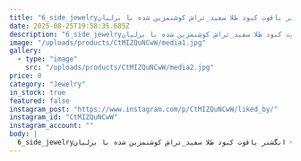 ```yaml
---
title: "6_side_jewelryانگشتر یاقوت کبود طلا سفید_تراش کوشنمزین شده با برلیان +AAA وزن:3.200 grبرای سفارش و کسب اطلاعات بیشتر به دایرکت مراجعه فرمایید_________________________فروش آنلاین #ویترین آنلاین #انگشتر #طلاسفید #یاقوت کبود #مخراجکاری مدرن #آموزش و پژوهش #قلمزنی #گوهر نشانی #جواهری روجا #میکروستینگ_در_ایران115wSee translation"
date: 2025-08-25T19:58:35.685Z
description: "6_side_jewelryانگشتر یاقوت کبود طلا سفید_تراش کوشنمزین شده با برلیان +AAA وزن:3.200 grبرای سفارش و کسب اطلاعات بیشتر به دایرکت مراجعه فرمایید_________________________فروش آنلاین #ویترین آنلاین #انگشتر #طلاسفید #یاقوت کبود #مخراجکاری مدرن #آموزش و پژوهش #قلمزنی #گوهر نشانی #جواهری روجا #میکروستینگ_در_ایران115wSee translation"
image: "/uploads/products/CtMIZQuNCwW/media1.jpg"
gallery:
  - type: "image"
    src: "/uploads/products/CtMIZQuNCwW/media2.jpg"
price: 0
category: "Jewelry"
in_stock: true
featured: false
instagram_post: "https://www.instagram.com/p/CtMIZQuNCwW/liked_by/"
instagram_id: "CtMIZQuNCwW"
instagram_account: ""
body: |
  6_side_jewelryانگشتر یاقوت کبود طلا سفید_تراش کوشنمزین شده با برلیان +AAA وزن:3.200 grبرای سفارش و کسب اطلاعات بیشتر به دایرکت مراجعه فرمایید_________________________فروش آنلاین #ویترین آنلاین #انگشتر #طلاسفید #یاقوت کبود #مخراجکاری مدرن #آموزش و پژوهش #قلمزنی #گوهر نشانی #جواهری روجا #میکروستینگ_در_ایران115wSee translation
---
```

